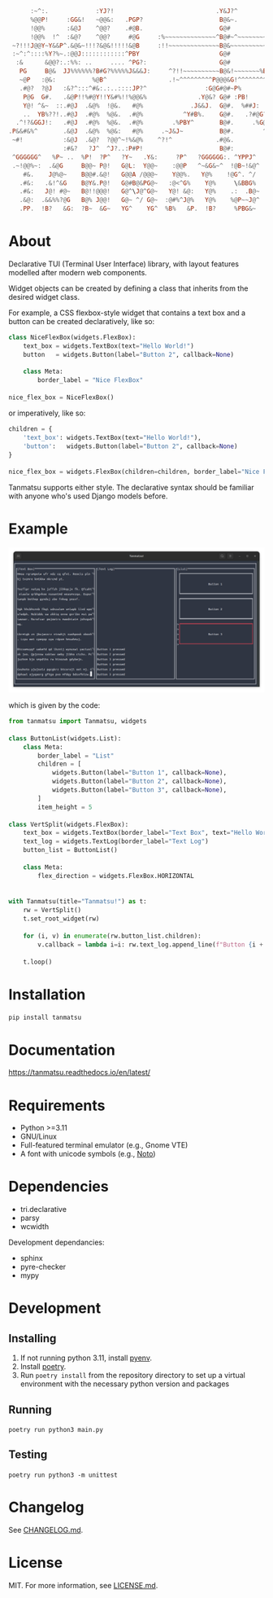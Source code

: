 ```haskell
      :~^:.             :YJ?!                            .Y&J?^                 
      %@@P!     :GG&!   ~@@&:   .PGP?                     B@&~.                 
      !@@%      :&@J    ^@@?    .#@B.                     G@#            ^!.    
      !@@%  !^  :&@?    ^@@?     #@G     :%~~~~~~~~~~~~~~^B@#~^~~~~~~~~~Y@@#Y^  
 ~?!!!J@@Y~Y&&P^.&@&~!!!?&@&!!!!!&@B     :!!~~~~~~~~~~~~~~B@&~~~~~~~~~~~~~~~!^  
 :~^:^::::%Y?%~.:@@J::::::::::::^PBY                      G@#                   
  :&      &@@?:.:%%: ..     .... ^PG?:                    G@#         .?~       
   PG     B@&  JJ%%%%%%?B#G?%%%%%J&&&J:     ^?!!~~~~~~~~~~B@&!~~~~~~~%B@@B%.    
   ~@P   :@&:          %@B^                 .!~^^^^^^^^^P@@@&G!^^^^^^^^^^^~.    
   .#@?  ?@J   :&?^:::^#&:.:..::::JP?^                :G@G#@#~P%                
    P@G  G#.   .&@P!!%#@Y!!Y&#%!!%@@&%              .Y@&? G@# :PB!              
    Y@! ^&~  ::.#@J  .&@%  !@&.   #@%             .J&&J.  G@#.  %##J:           
    ..  YB%??!..#@J  .#@%  %@&.  .#@%           ^Y#B%.    G@#.   .?#@G?^.       
  .^!?&GGJ!:   .#@J  .#@%  %@&.  .#@%        .%PBY^       B@#.     .%G@@#PJ!~^. 
.P&&#&%^       .&@J  .&@%  %@&:   #@%     .~J&J~          B@#.        ^JB@@@#J^ 
 ~#!           :&@J  .&@?  ?@@^~!%&@%    ^?!^            .#@&.           :!J^   
               :#&?   ?J^  ^J?..:P#P!                     B@#:                  
 ^GGGGGG^   %P~ ..  %P!  ?P^   ?Y~   .Y&:     ?P^   ?GGGGGG:. ^YPPJ^   .&Y  %P~ 
 .~!@@%~:  .&@G     B@@~ P@!   G@L:  Y@@~    :@@P   ^~&G&~^  !@B~!&@^  :B&. &B% 
    #&.    J@%@~    B@@#.&@!   G@@A /@@@~    Y@@%.   Y@%    !@G^. ^/   :B#. &B% 
   .#&:   .&!^&G    B@Y&.P@!   G@#B@&PG@~   :@<^G%    Y@%     \&BBG%   :B#. &B% 
   .#&:   J@! #@~   B@!!@@@!   G@^\J@^G@~   Y@! &@:   Y@%    .:  .B@~  :B#  &B% 
   .&@:  .&&%%?@G   B@% J@@!   G@~ ^/ G@~  :@#%^J@%   Y@%    %@P~~J@^  .#B%~B@~ 
   .PP.  !B?   &G:  ?B~  &G~   YG^    YG^  %B%   &P.  !B?     %PBG&~    :YGBP!  
```

# About

Declarative TUI (Terminal User Interface) library, with layout features modelled after modern web components.

Widget objects can be created by defining a class that inherits from the desired widget class.

For example, a CSS flexbox-style widget that contains a text box and a button can be created declaratively, like so:

```python
class NiceFlexBox(widgets.FlexBox):
    text_box = widgets.TextBox(text="Hello World!")
    button   = widgets.Button(label="Button 2", callback=None)
    
    class Meta:
        border_label = "Nice FlexBox"

nice_flex_box = NiceFlexBox()

```

or imperatively, like so:

```python
children = {
    'text_box': widgets.TextBox(text="Hello World!"),
    'button':   widgets.Button(label="Button 2", callback=None)
}

nice_flex_box = widgets.FlexBox(children=children, border_label="Nice FlexBox")

```

Tanmatsu supports either style. The declarative syntax should be familiar with anyone who's used Django models before.

# Example

![tanmatsu example screenshot](/screenshots/main.png)

which is given by the code:

```python
from tanmatsu import Tanmatsu, widgets

class ButtonList(widgets.List):
    class Meta:
        border_label = "List"
        children = [
            widgets.Button(label="Button 1", callback=None),
            widgets.Button(label="Button 2", callback=None),
            widgets.Button(label="Button 3", callback=None),
        ]
        item_height = 5

class VertSplit(widgets.FlexBox):
    text_box = widgets.TextBox(border_label="Text Box", text="Hello World!")
    text_log = widgets.TextLog(border_label="Text Log")
    button_list = ButtonList()
    
    class Meta:
        flex_direction = widgets.FlexBox.HORIZONTAL


with Tanmatsu(title="Tanmatsu!") as t:
    rw = VertSplit()
    t.set_root_widget(rw)
    
    for (i, v) in enumerate(rw.button_list.children):
        v.callback = lambda i=i: rw.text_log.append_line(f"Button {i + 1} pressed")
    
    t.loop()
```

# Installation

`pip install tanmatsu`

# Documentation

https://tanmatsu.readthedocs.io/en/latest/

# Requirements

* Python >=3.11
* GNU/Linux
* Full-featured terminal emulator (e.g., Gnome VTE)
* A font with unicode symbols (e.g., [Noto](https://fonts.google.com/noto))

# Dependencies

* tri.declarative
* parsy
* wcwidth

Development dependancies:

* sphinx
* pyre-checker
* mypy

# Development

## Installing

1. If not running python 3.11, install [pyenv](https://github.com/pyenv/pyenv).
2. Install [poetry](https://python-poetry.org/docs/).
3. Run `poetry install` from the repository directory to set up a virtual environment with the necessary python version and packages

## Running

`poetry run python3 main.py`

## Testing

`poetry run python3 -m unittest`

# Changelog

See [CHANGELOG.md](../master/CHANGELOG.md).

# License

MIT. For more information, see [LICENSE.md](../master/LICENSE.md).

